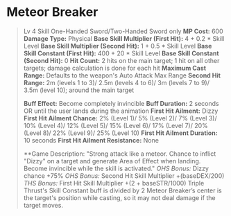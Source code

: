# __Meteor Breaker__ #
>Lv 4 Skill
>One-Handed Sword/Two-Handed Sword only
>**MP Cost:** 600
>**Damage Type:** Physical
> **Base Skill Multiplier (First Hit):** 4 + 0.2 * Skill Level
> **Base Skill Multiplier (Second Hit):** 1 + 0.5 * Skill Level
> **Base Skill Constant (First Hit):** 400 + 20 * Skill Level
> **Base Skill Constant (Second Hit):** 0
> **Hit Count:** 2 hits on the main target; 1 hit on all other targets; damage calculation is done for each hit
> **Maximum Cast Range:** Defaults to the weapon's Auto Attack Max Range
> **Second Hit Range:** 2m (levels 1 to 3)/ 2.5m (levels 4 to 6)/ 3m (levels 7 to 9)/ 3.5m (level 10); around the main target
> 
> **Buff Effect:** Become completely invincible
> **Buff Duration:** 2 seconds OR until the user lands during the animation
> **First Hit Ailment:** Dizzy
> **First Hit Ailment Chance:** 2% (Level 1)/ 5% (Level 2)/ 7% (Level 3)/ 10% (Level 4)/ 12% (Level 5)/ 15% (Level 6)/ 17% (Level 7)/ 20% (Level 8)/ 22% (Level 9)/ 25% (Level 10)
> **First Hit Ailment Duration:** 10 seconds
> **First Hit Ailment Resistance:** None
> 
> **Game Description: "Strong attack like a meteor. Chance to inflict "Dizzy" on a target and generate Area of Effect when landing. Become invincible while the skill is activated."
> *OHS Bonus:* Dizzy chance +75%
> *OHS Bonus:* Second Hit Skill Multiplier +(baseDEX/200)
> *THS Bonus:* First Hit Skill Multiplier +(2 + baseSTR/1000)
> Triple Thrust's Skill Constant buff is divided by 2
> Meteor Breaker’s center is the target's position while casting, so it may not deal damage if the target moves.
